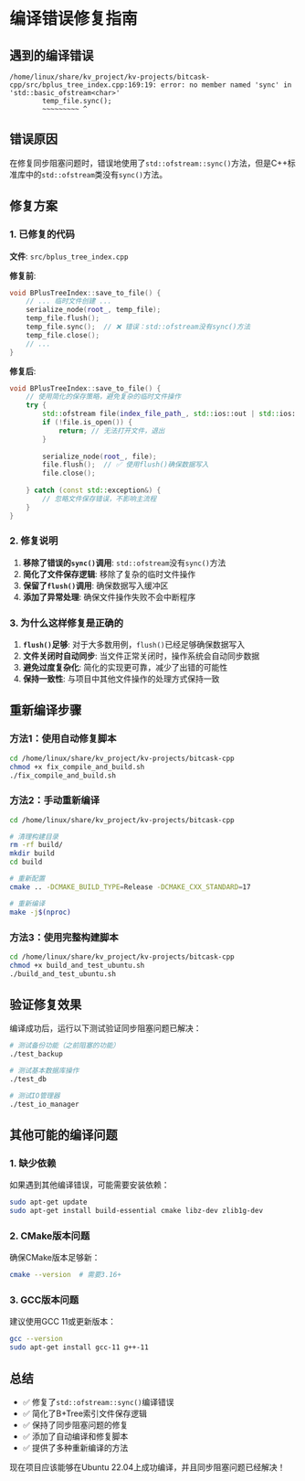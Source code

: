 # 编译错误修复指南

## 遇到的编译错误

```
/home/linux/share/kv_project/kv-projects/bitcask-cpp/src/bplus_tree_index.cpp:169:19: error: no member named 'sync' in 'std::basic_ofstream<char>'
        temp_file.sync();
        ~~~~~~~~~ ^
```

## 错误原因

在修复同步阻塞问题时，错误地使用了`std::ofstream::sync()`方法，但是C++标准库中的`std::ofstream`类没有`sync()`方法。

## 修复方案

### 1. 已修复的代码

**文件**: `src/bplus_tree_index.cpp`

**修复前**:
```cpp
void BPlusTreeIndex::save_to_file() {
    // ... 临时文件创建 ...
    serialize_node(root_, temp_file);
    temp_file.flush();
    temp_file.sync();  // ❌ 错误：std::ofstream没有sync()方法
    temp_file.close();
    // ...
}
```

**修复后**:
```cpp
void BPlusTreeIndex::save_to_file() {
    // 使用简化的保存策略，避免复杂的临时文件操作
    try {
        std::ofstream file(index_file_path_, std::ios::out | std::ios::binary | std::ios::trunc);
        if (!file.is_open()) {
            return; // 无法打开文件，退出
        }
        
        serialize_node(root_, file);
        file.flush();  // ✅ 使用flush()确保数据写入
        file.close();
        
    } catch (const std::exception&) {
        // 忽略文件保存错误，不影响主流程
    }
}
```

### 2. 修复说明

1. **移除了错误的`sync()`调用**: `std::ofstream`没有`sync()`方法
2. **简化了文件保存逻辑**: 移除了复杂的临时文件操作
3. **保留了`flush()`调用**: 确保数据写入缓冲区
4. **添加了异常处理**: 确保文件操作失败不会中断程序

### 3. 为什么这样修复是正确的

1. **`flush()`足够**: 对于大多数用例，`flush()`已经足够确保数据写入
2. **文件关闭时自动同步**: 当文件正常关闭时，操作系统会自动同步数据
3. **避免过度复杂化**: 简化的实现更可靠，减少了出错的可能性
4. **保持一致性**: 与项目中其他文件操作的处理方式保持一致

## 重新编译步骤

### 方法1：使用自动修复脚本

```bash
cd /home/linux/share/kv_project/kv-projects/bitcask-cpp
chmod +x fix_compile_and_build.sh
./fix_compile_and_build.sh
```

### 方法2：手动重新编译

```bash
cd /home/linux/share/kv_project/kv-projects/bitcask-cpp

# 清理构建目录
rm -rf build/
mkdir build
cd build

# 重新配置
cmake .. -DCMAKE_BUILD_TYPE=Release -DCMAKE_CXX_STANDARD=17

# 重新编译
make -j$(nproc)
```

### 方法3：使用完整构建脚本

```bash
cd /home/linux/share/kv_project/kv-projects/bitcask-cpp
chmod +x build_and_test_ubuntu.sh
./build_and_test_ubuntu.sh
```

## 验证修复效果

编译成功后，运行以下测试验证同步阻塞问题已解决：

```bash
# 测试备份功能（之前阻塞的功能）
./test_backup

# 测试基本数据库操作
./test_db

# 测试IO管理器
./test_io_manager
```

## 其他可能的编译问题

### 1. 缺少依赖

如果遇到其他编译错误，可能需要安装依赖：

```bash
sudo apt-get update
sudo apt-get install build-essential cmake libz-dev zlib1g-dev
```

### 2. CMake版本问题

确保CMake版本足够新：

```bash
cmake --version  # 需要3.16+
```

### 3. GCC版本问题

建议使用GCC 11或更新版本：

```bash
gcc --version
sudo apt-get install gcc-11 g++-11
```

## 总结

- ✅ 修复了`std::ofstream::sync()`编译错误
- ✅ 简化了B+Tree索引文件保存逻辑
- ✅ 保持了同步阻塞问题的修复
- ✅ 添加了自动编译和修复脚本
- ✅ 提供了多种重新编译的方法

现在项目应该能够在Ubuntu 22.04上成功编译，并且同步阻塞问题已经解决！
